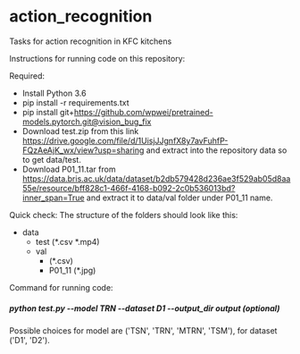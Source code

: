 # action_recognition
Tasks for action recognition in KFC kitchens


Instructions for running code on this repository: 

Required: 
- Install Python 3.6
- pip install -r requirements.txt
- pip install git+https://github.com/wpwei/pretrained-models.pytorch.git@vision_bug_fix
- Download test.zip from this link https://drive.google.com/file/d/1UisjJJgnfX8y7avFuhfP-FQzAeAjK_wx/view?usp=sharing and extract into the repository data so to get data/test.
- Download P01_11.tar from https://data.bris.ac.uk/data/dataset/b2db579428d236ae3f529ab05d8aa55e/resource/bff828c1-466f-4168-b092-2c0b536013bd?inner_span=True
and extract it to data/val folder under P01_11 name.

Quick check: The structure of the folders should look like this:
- data 
  - test (*.csv *.mp4)
  - val
    - (*.csv)
    - P01_11 (*.jpg)

Command for running code:
##### python test.py --model TRN --dataset D1 --output_dir output (optional)

Possible choices for model are ('TSN', 'TRN', 'MTRN', 'TSM'), for dataset ('D1', 'D2').
